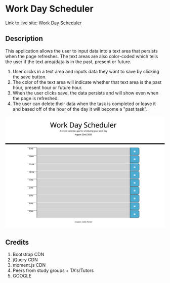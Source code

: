 # Work Day Scheduler

Link to live site: [Work Day Scheduler](https://portercol.github.io/Work-Day-Scheduler/)

## Description

This application allows the user to input data into a text area that persists when the page refreshes. The text areas are also color-coded which tells the user if the text area/data is in the past, present or future.

1. User clicks in a text area and inputs data they want to save by clicking the save button.
2. The color of the text area will indicate whether that text area is the past hour, present hour or future hour.
3. When the user clicks save, the data persists and will show even when the page is refreshed.
4. The user can delete their data when the task is completed or leave it and based off of the hour of the day it will become a "past task".

![Work Day Scheduler](images/workdayscheduler.jpg)

## Credits

1. Bootstrap CDN
2. jQuery CDN
3. moment.js CDN
4. Peers from study groups + TA's/Tutors
5. GOOGLE
